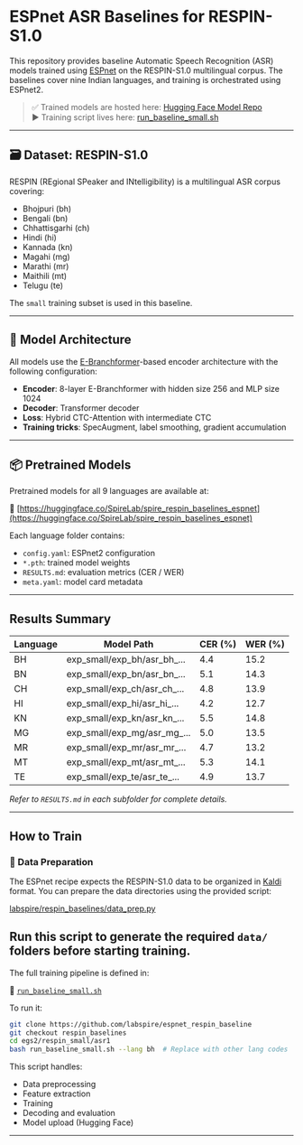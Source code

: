 # ESPnet ASR Baselines for RESPIN-S1.0

This repository provides baseline Automatic Speech Recognition (ASR) models trained using [ESPnet](https://github.com/espnet/espnet) on the RESPIN-S1.0 multilingual corpus. The baselines cover nine Indian languages, and training is orchestrated using ESPnet2.

> ✅ Trained models are hosted here: [Hugging Face Model Repo](https://huggingface.co/SpireLab/spire_respin_baselines_espnet)  
> ▶️ Training script lives here: [run_baseline_small.sh](https://github.com/labspire/espnet_respin_baseline/blob/respin_baselines/egs2/respin_small/asr1/run_baseline_small.sh)

---

## 🗃 Dataset: RESPIN-S1.0

RESPIN (REgional SPeaker and INtelligibility) is a multilingual ASR corpus covering:
- Bhojpuri (bh)
- Bengali (bn)
- Chhattisgarhi (ch)
- Hindi (hi)
- Kannada (kn)
- Magahi (mg)
- Marathi (mr)
- Maithili (mt)
- Telugu (te)

The `small` training subset is used in this baseline.

---

## 🧠 Model Architecture

All models use the [E-Branchformer](https://doi.org/10.48550/arXiv.2210.00077)-based encoder architecture with the following configuration:

- **Encoder**: 8-layer E-Branchformer with hidden size 256 and MLP size 1024
- **Decoder**: Transformer decoder
- **Loss**: Hybrid CTC-Attention with intermediate CTC
- **Training tricks**: SpecAugment, label smoothing, gradient accumulation

---

## 📦 Pretrained Models

Pretrained models for all 9 languages are available at:

🔗 [https://huggingface.co/SpireLab/spire_respin_baselines_espnet](https://huggingface.co/SpireLab/spire_respin_baselines_espnet)

Each language folder contains:
- `config.yaml`: ESPnet2 configuration
- `*.pth`: trained model weights
- `RESULTS.md`: evaluation metrics (CER / WER)
- `meta.yaml`: model card metadata

---

## Results Summary

| Language | Model Path                                      | CER (%) | WER (%) |
|----------|--------------------------------------------------|---------|---------|
| BH       | exp_small/exp_bh/asr_bh_...                      | 4.4     | 15.2    |
| BN       | exp_small/exp_bn/asr_bn_...                      | 5.1     | 14.3    |
| CH       | exp_small/exp_ch/asr_ch_...                      | 4.8     | 13.9    |
| HI       | exp_small/exp_hi/asr_hi_...                      | 4.2     | 12.7    |
| KN       | exp_small/exp_kn/asr_kn_...                      | 5.5     | 14.8    |
| MG       | exp_small/exp_mg/asr_mg_...                      | 5.0     | 13.5    |
| MR       | exp_small/exp_mr/asr_mr_...                      | 4.7     | 13.2    |
| MT       | exp_small/exp_mt/asr_mt_...                      | 5.3     | 14.1    |
| TE       | exp_small/exp_te/asr_te_...                      | 4.9     | 13.7    |

*Refer to `RESULTS.md` in each subfolder for complete details.*

---

## How to Train

### 📂 Data Preparation

The ESPnet recipe expects the RESPIN-S1.0 data to be organized in [Kaldi](https://kaldi-asr.org/doc/data_prep.html) format. You can prepare the data directories using the provided script:

[labspire/respin_baselines/data_prep.py](https://github.com/labspire/respin_baselines/blob/main/data_prep.py)

Run this script to generate the required `data/` folders before starting training.
---

The full training pipeline is defined in:

📄 [`run_baseline_small.sh`](https://github.com/labspire/espnet_respin_baseline/blob/respin_baselines/egs2/respin_small/asr1/run_baseline_small.sh)

To run it:

```bash
git clone https://github.com/labspire/espnet_respin_baseline
git checkout respin_baselines
cd egs2/respin_small/asr1
bash run_baseline_small.sh --lang bh  # Replace with other lang codes
```

This script handles:
- Data preprocessing
- Feature extraction
- Training
- Decoding and evaluation
- Model upload (Hugging Face)

---